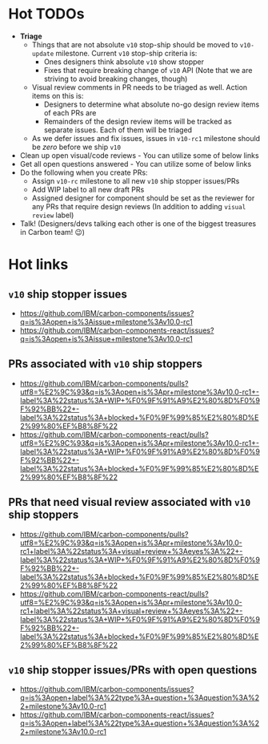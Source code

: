 # Hot TODOs

* **Triage**
  * Things that are not absolute `v10` stop-ship should be moved to `v10-update` milestone. Current `v10` stop-ship criteria is:
    * Ones designers think absolute `v10` show stopper
    * Fixes that require breaking change of `v10` API (Note that we are striving to avoid breaking changes, though)
  * Visual review comments in PR needs to be triaged as well. Action items on this is:
    * Designers to determine what absolute no-go design review items of each PRs are
    * Remainders of the design review items will be tracked as separate issues. Each of them will be triaged
  * As we defer issues and fix issues, issues in `v10-rc1` milestone should be *zero* before we ship `v10`
* Clean up open visual/code reviews - You can utilize some of below links
* Get all open questions answered - You can utilize some of below links
* Do the following when you create PRs:
  * Assign `v10-rc` milestone to all new `v10` ship stopper issues/PRs
  * Add WIP label to all new draft PRs
  * Assigned designer for component should be set as the reviewer for any PRs that require design reviews (In addition to adding `visual review` label)
* Talk! (Designers/devs talking each other is one of the biggest treasures in Carbon team! 😉)

# Hot links

## `v10` ship stopper issues

* https://github.com/IBM/carbon-components/issues?q=is%3Aopen+is%3Aissue+milestone%3Av10.0-rc1
* https://github.com/IBM/carbon-components-react/issues?q=is%3Aopen+is%3Aissue+milestone%3Av10.0-rc1

## PRs associated with `v10` ship stoppers

* https://github.com/IBM/carbon-components/pulls?utf8=%E2%9C%93&q=is%3Aopen+is%3Apr+milestone%3Av10.0-rc1+-label%3A%22status%3A+WIP+%F0%9F%91%A9%E2%80%8D%F0%9F%92%BB%22+-label%3A%22status%3A+blocked+%F0%9F%99%85%E2%80%8D%E2%99%80%EF%B8%8F%22
* https://github.com/IBM/carbon-components-react/pulls?utf8=%E2%9C%93&q=is%3Aopen+is%3Apr+milestone%3Av10.0-rc1+-label%3A%22status%3A+WIP+%F0%9F%91%A9%E2%80%8D%F0%9F%92%BB%22+-label%3A%22status%3A+blocked+%F0%9F%99%85%E2%80%8D%E2%99%80%EF%B8%8F%22

## PRs that need visual review associated with `v10` ship stoppers

* https://github.com/IBM/carbon-components/pulls?utf8=%E2%9C%93&q=is%3Aopen+is%3Apr+milestone%3Av10.0-rc1+label%3A%22status%3A+visual+review+%3Aeyes%3A%22+-label%3A%22status%3A+WIP+%F0%9F%91%A9%E2%80%8D%F0%9F%92%BB%22+-label%3A%22status%3A+blocked+%F0%9F%99%85%E2%80%8D%E2%99%80%EF%B8%8F%22
* https://github.com/IBM/carbon-components-react/pulls?utf8=%E2%9C%93&q=is%3Aopen+is%3Apr+milestone%3Av10.0-rc1+label%3A%22status%3A+visual+review+%3Aeyes%3A%22+-label%3A%22status%3A+WIP+%F0%9F%91%A9%E2%80%8D%F0%9F%92%BB%22+-label%3A%22status%3A+blocked+%F0%9F%99%85%E2%80%8D%E2%99%80%EF%B8%8F%22

## `v10` ship stopper issues/PRs with open questions

* https://github.com/IBM/carbon-components/issues?q=is%3Aopen+label%3A%22type%3A+question+%3Aquestion%3A%22+milestone%3Av10.0-rc1
* https://github.com/IBM/carbon-components-react/issues?q=is%3Aopen+label%3A%22type%3A+question+%3Aquestion%3A%22+milestone%3Av10.0-rc1
